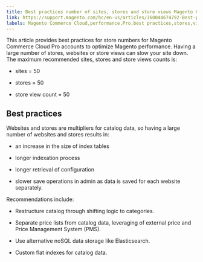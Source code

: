```yaml
---
title: Best practices number of sites, stores and store views Magento Commerce Cloud Pro
link: https://support.magento.com/hc/en-us/articles/360044674792-Best-practices-number-of-sites-stores-and-store-views-Magento-Commerce-Cloud-Pro
labels: Magento Commerce Cloud,performance,Pro,best practices,stores,views
---
```


This article provides best practices for store numbers for Magento Commerce Cloud Pro accounts to optimize Magento performance. Having a large number of stores, websites or store views can slow your site down. The maximum recommended sites, stores and store views counts is:

* sites = 50

* stores = 50

* store view count = 50

## Best practices

Websites and stores are multipliers for catalog data, so having a large number of websites and stores results in:

* an increase in the size of index tables

* longer indexation process

* longer retrieval of configuration

* slower save operations in admin as data is saved for each website separately.

Recommendations include:

* Restructure catalog through shifting logic to categories.

* Separate price lists from catalog data, leveraging of external price and Price Management System (PMS).

* Use alternative noSQL data storage like Elasticsearch.

* Custom flat indexes for catalog data.

